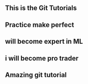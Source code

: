 ## This is the Git Tutorials
## Practice make perfect
## will become expert in ML
## i will become pro trader
## Amazing git tutorial